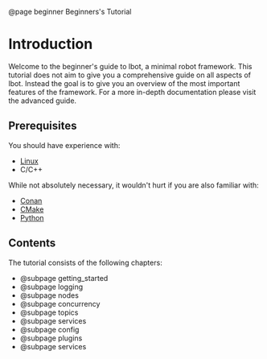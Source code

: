@page beginner Beginners's Tutorial

# Introduction
Welcome to the beginner's guide to lbot, a minimal robot framework. This tutorial does not aim to give you a comprehensive guide on all aspects of lbot. Instead the goal is to give you an overview of the most important features of the framework. For a more in-depth documentation please visit the advanced guide.

## Prerequisites
You should have experience with:
- [Linux](https://www.linux.org/)
- C/C++

While not absolutely necessary, it wouldn't hurt if you are also familiar with:
- [Conan](https://conan.io/)
- [CMake](https://cmake.org/)
- [Python](https://www.python.org/)

## Contents
The tutorial consists of the following chapters:
- @subpage getting_started
- @subpage logging
- @subpage nodes
- @subpage concurrency
- @subpage topics
- @subpage services
- @subpage config
- @subpage plugins
- @subpage services
